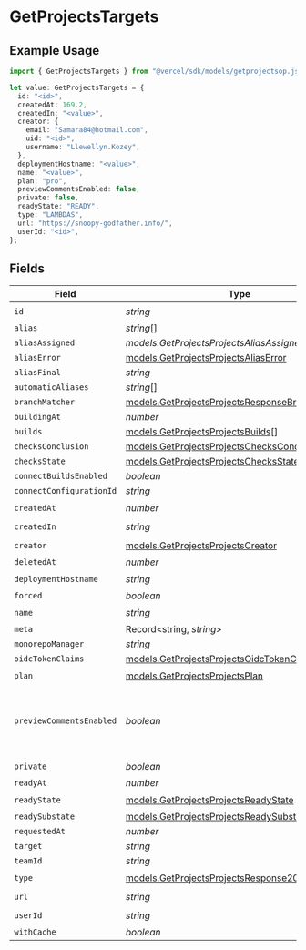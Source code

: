 # GetProjectsTargets

## Example Usage

```typescript
import { GetProjectsTargets } from "@vercel/sdk/models/getprojectsop.js";

let value: GetProjectsTargets = {
  id: "<id>",
  createdAt: 169.2,
  createdIn: "<value>",
  creator: {
    email: "Samara84@hotmail.com",
    uid: "<id>",
    username: "Llewellyn.Kozey",
  },
  deploymentHostname: "<value>",
  name: "<value>",
  plan: "pro",
  previewCommentsEnabled: false,
  private: false,
  readyState: "READY",
  type: "LAMBDAS",
  url: "https://snoopy-godfather.info/",
  userId: "<id>",
};
```

## Fields

| Field                                                                                                    | Type                                                                                                     | Required                                                                                                 | Description                                                                                              | Example                                                                                                  |
| -------------------------------------------------------------------------------------------------------- | -------------------------------------------------------------------------------------------------------- | -------------------------------------------------------------------------------------------------------- | -------------------------------------------------------------------------------------------------------- | -------------------------------------------------------------------------------------------------------- |
| `id`                                                                                                     | *string*                                                                                                 | :heavy_check_mark:                                                                                       | N/A                                                                                                      |                                                                                                          |
| `alias`                                                                                                  | *string*[]                                                                                               | :heavy_minus_sign:                                                                                       | N/A                                                                                                      |                                                                                                          |
| `aliasAssigned`                                                                                          | *models.GetProjectsProjectsAliasAssigned*                                                                | :heavy_minus_sign:                                                                                       | N/A                                                                                                      |                                                                                                          |
| `aliasError`                                                                                             | [models.GetProjectsProjectsAliasError](../models/getprojectsprojectsaliaserror.md)                       | :heavy_minus_sign:                                                                                       | N/A                                                                                                      |                                                                                                          |
| `aliasFinal`                                                                                             | *string*                                                                                                 | :heavy_minus_sign:                                                                                       | N/A                                                                                                      |                                                                                                          |
| `automaticAliases`                                                                                       | *string*[]                                                                                               | :heavy_minus_sign:                                                                                       | N/A                                                                                                      |                                                                                                          |
| `branchMatcher`                                                                                          | [models.GetProjectsProjectsResponseBranchMatcher](../models/getprojectsprojectsresponsebranchmatcher.md) | :heavy_minus_sign:                                                                                       | N/A                                                                                                      |                                                                                                          |
| `buildingAt`                                                                                             | *number*                                                                                                 | :heavy_minus_sign:                                                                                       | N/A                                                                                                      |                                                                                                          |
| `builds`                                                                                                 | [models.GetProjectsProjectsBuilds](../models/getprojectsprojectsbuilds.md)[]                             | :heavy_minus_sign:                                                                                       | N/A                                                                                                      |                                                                                                          |
| `checksConclusion`                                                                                       | [models.GetProjectsProjectsChecksConclusion](../models/getprojectsprojectschecksconclusion.md)           | :heavy_minus_sign:                                                                                       | N/A                                                                                                      |                                                                                                          |
| `checksState`                                                                                            | [models.GetProjectsProjectsChecksState](../models/getprojectsprojectschecksstate.md)                     | :heavy_minus_sign:                                                                                       | N/A                                                                                                      |                                                                                                          |
| `connectBuildsEnabled`                                                                                   | *boolean*                                                                                                | :heavy_minus_sign:                                                                                       | N/A                                                                                                      |                                                                                                          |
| `connectConfigurationId`                                                                                 | *string*                                                                                                 | :heavy_minus_sign:                                                                                       | N/A                                                                                                      |                                                                                                          |
| `createdAt`                                                                                              | *number*                                                                                                 | :heavy_check_mark:                                                                                       | N/A                                                                                                      |                                                                                                          |
| `createdIn`                                                                                              | *string*                                                                                                 | :heavy_check_mark:                                                                                       | N/A                                                                                                      |                                                                                                          |
| `creator`                                                                                                | [models.GetProjectsProjectsCreator](../models/getprojectsprojectscreator.md)                             | :heavy_check_mark:                                                                                       | N/A                                                                                                      |                                                                                                          |
| `deletedAt`                                                                                              | *number*                                                                                                 | :heavy_minus_sign:                                                                                       | N/A                                                                                                      |                                                                                                          |
| `deploymentHostname`                                                                                     | *string*                                                                                                 | :heavy_check_mark:                                                                                       | N/A                                                                                                      |                                                                                                          |
| `forced`                                                                                                 | *boolean*                                                                                                | :heavy_minus_sign:                                                                                       | N/A                                                                                                      |                                                                                                          |
| `name`                                                                                                   | *string*                                                                                                 | :heavy_check_mark:                                                                                       | N/A                                                                                                      |                                                                                                          |
| `meta`                                                                                                   | Record<string, *string*>                                                                                 | :heavy_minus_sign:                                                                                       | N/A                                                                                                      |                                                                                                          |
| `monorepoManager`                                                                                        | *string*                                                                                                 | :heavy_minus_sign:                                                                                       | N/A                                                                                                      |                                                                                                          |
| `oidcTokenClaims`                                                                                        | [models.GetProjectsProjectsOidcTokenClaims](../models/getprojectsprojectsoidctokenclaims.md)             | :heavy_minus_sign:                                                                                       | N/A                                                                                                      |                                                                                                          |
| `plan`                                                                                                   | [models.GetProjectsProjectsPlan](../models/getprojectsprojectsplan.md)                                   | :heavy_check_mark:                                                                                       | N/A                                                                                                      |                                                                                                          |
| `previewCommentsEnabled`                                                                                 | *boolean*                                                                                                | :heavy_minus_sign:                                                                                       | Whether or not preview comments are enabled for the deployment                                           | false                                                                                                    |
| `private`                                                                                                | *boolean*                                                                                                | :heavy_check_mark:                                                                                       | N/A                                                                                                      |                                                                                                          |
| `readyAt`                                                                                                | *number*                                                                                                 | :heavy_minus_sign:                                                                                       | N/A                                                                                                      |                                                                                                          |
| `readyState`                                                                                             | [models.GetProjectsProjectsReadyState](../models/getprojectsprojectsreadystate.md)                       | :heavy_check_mark:                                                                                       | N/A                                                                                                      |                                                                                                          |
| `readySubstate`                                                                                          | [models.GetProjectsProjectsReadySubstate](../models/getprojectsprojectsreadysubstate.md)                 | :heavy_minus_sign:                                                                                       | N/A                                                                                                      |                                                                                                          |
| `requestedAt`                                                                                            | *number*                                                                                                 | :heavy_minus_sign:                                                                                       | N/A                                                                                                      |                                                                                                          |
| `target`                                                                                                 | *string*                                                                                                 | :heavy_minus_sign:                                                                                       | N/A                                                                                                      |                                                                                                          |
| `teamId`                                                                                                 | *string*                                                                                                 | :heavy_minus_sign:                                                                                       | N/A                                                                                                      |                                                                                                          |
| `type`                                                                                                   | [models.GetProjectsProjectsResponse200Type](../models/getprojectsprojectsresponse200type.md)             | :heavy_check_mark:                                                                                       | N/A                                                                                                      |                                                                                                          |
| `url`                                                                                                    | *string*                                                                                                 | :heavy_check_mark:                                                                                       | N/A                                                                                                      |                                                                                                          |
| `userId`                                                                                                 | *string*                                                                                                 | :heavy_check_mark:                                                                                       | N/A                                                                                                      |                                                                                                          |
| `withCache`                                                                                              | *boolean*                                                                                                | :heavy_minus_sign:                                                                                       | N/A                                                                                                      |                                                                                                          |